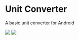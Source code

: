 Unit Converter
==============

A basic unit converter for Android

![](http://i.imgur.com/3klQOdG.png)
![](http://i.imgur.com/tXRzmgC.png)